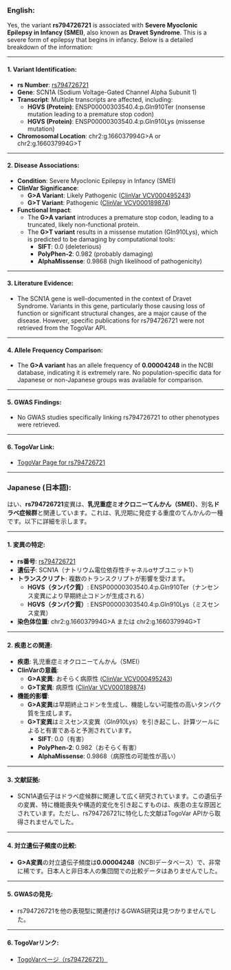 ### English:
Yes, the variant **rs794726721** is associated with **Severe Myoclonic Epilepsy in Infancy (SMEI)**, also known as **Dravet Syndrome**. This is a severe form of epilepsy that begins in infancy. Below is a detailed breakdown of the information:

---

#### 1. **Variant Identification**:
   - **rs Number**: [rs794726721](https://identifiers.org/dbsnp/rs794726721)
   - **Gene**: SCN1A (Sodium Voltage-Gated Channel Alpha Subunit 1)
   - **Transcript**: Multiple transcripts are affected, including:
     - **HGVS (Protein)**: ENSP00000303540.4:p.Gln910Ter (nonsense mutation leading to a premature stop codon)
     - **HGVS (Protein)**: ENSP00000303540.4:p.Gln910Lys (missense mutation)
   - **Chromosomal Location**: chr2:g.166037994G>A or chr2:g.166037994G>T

---

#### 2. **Disease Associations**:
   - **Condition**: Severe Myoclonic Epilepsy in Infancy (SMEI)
   - **ClinVar Significance**:
     - **G>A Variant**: Likely Pathogenic ([ClinVar VCV000495243](https://www.ncbi.nlm.nih.gov/clinvar/variation/495243))
     - **G>T Variant**: Pathogenic ([ClinVar VCV000189874](https://www.ncbi.nlm.nih.gov/clinvar/variation/189874))
   - **Functional Impact**:
     - The **G>A variant** introduces a premature stop codon, leading to a truncated, likely non-functional protein.
     - The **G>T variant** results in a missense mutation (Gln910Lys), which is predicted to be damaging by computational tools:
       - **SIFT**: 0.0 (deleterious)
       - **PolyPhen-2**: 0.982 (probably damaging)
       - **AlphaMissense**: 0.9868 (high likelihood of pathogenicity)

---

#### 3. **Literature Evidence**:
   - The SCN1A gene is well-documented in the context of Dravet Syndrome. Variants in this gene, particularly those causing loss of function or significant structural changes, are a major cause of the disease. However, specific publications for rs794726721 were not retrieved from the TogoVar API.

---

#### 4. **Allele Frequency Comparison**:
   - The **G>A variant** has an allele frequency of **0.00004248** in the NCBI database, indicating it is extremely rare. No population-specific data for Japanese or non-Japanese groups was available for comparison.

---

#### 5. **GWAS Findings**:
   - No GWAS studies specifically linking rs794726721 to other phenotypes were retrieved.

---

#### 6. **TogoVar Link**:
   - [TogoVar Page for rs794726721](https://togovar.org/variant/rs794726721)

---

### Japanese (日本語):
はい、**rs794726721**変異は、**乳児重症ミオクロニーてんかん（SMEI）**、別名**ドラベ症候群**と関連しています。これは、乳児期に発症する重度のてんかんの一種です。以下に詳細を示します。

---

#### 1. **変異の特定**:
   - **rs番号**: [rs794726721](https://identifiers.org/dbsnp/rs794726721)
   - **遺伝子**: SCN1A（ナトリウム電位依存性チャネルαサブユニット1）
   - **トランスクリプト**: 複数のトランスクリプトが影響を受けます。
     - **HGVS（タンパク質）**: ENSP00000303540.4:p.Gln910Ter（ナンセンス変異により早期終止コドンが生成される）
     - **HGVS（タンパク質）**: ENSP00000303540.4:p.Gln910Lys（ミスセンス変異）
   - **染色体位置**: chr2:g.166037994G>A または chr2:g.166037994G>T

---

#### 2. **疾患との関連**:
   - **疾患**: 乳児重症ミオクロニーてんかん（SMEI）
   - **ClinVarの意義**:
     - **G>A変異**: おそらく病原性 ([ClinVar VCV000495243](https://www.ncbi.nlm.nih.gov/clinvar/variation/495243))
     - **G>T変異**: 病原性 ([ClinVar VCV000189874](https://www.ncbi.nlm.nih.gov/clinvar/variation/189874))
   - **機能的影響**:
     - **G>A変異**は早期終止コドンを生成し、機能しない可能性の高いタンパク質を生成します。
     - **G>T変異**はミスセンス変異（Gln910Lys）を引き起こし、計算ツールによると有害であると予測されています。
       - **SIFT**: 0.0（有害）
       - **PolyPhen-2**: 0.982（おそらく有害）
       - **AlphaMissense**: 0.9868（病原性の可能性が高い）

---

#### 3. **文献証拠**:
   - SCN1A遺伝子はドラベ症候群に関連して広く研究されています。この遺伝子の変異、特に機能喪失や構造的変化を引き起こすものは、疾患の主な原因とされています。ただし、rs794726721に特化した文献はTogoVar APIから取得されませんでした。

---

#### 4. **対立遺伝子頻度の比較**:
   - **G>A変異**の対立遺伝子頻度は**0.00004248**（NCBIデータベース）で、非常に稀です。日本人と非日本人の集団間での比較データはありませんでした。

---

#### 5. **GWASの発見**:
   - rs794726721を他の表現型に関連付けるGWAS研究は見つかりませんでした。

---

#### 6. **TogoVarリンク**:
   - [TogoVarページ（rs794726721）](https://togovar.org/variant/rs794726721)